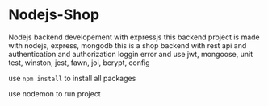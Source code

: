 # Nodejs-Shop
Nodejs backend developement with expressjs
this backend project is made with nodejs, express, mongodb
this is a shop backend with rest api and authentication and authorization
loggin error and use jwt, mongoose, unit test, winston, jest, fawn, joi, bcrypt, config

use `npm install` to install all packages

use nodemon to run project
